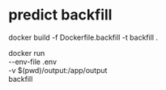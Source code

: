 

# predict backfill

docker build -f Dockerfile.backfill -t backfill .

docker run \
  --env-file .env \
  -v $(pwd)/output:/app/output \
  backfill 